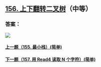 ## [156. 上下翻转二叉树](https://leetcode-cn.com/problems/binary-tree-upside-down/)（中等）





### 答案：



![](https://img-blog.csdnimg.cn/20200807155236311.png)

#### [上一题（155. 最小栈）(简单)](https://github.com/sdwwld/leetCode/blob/master/src/main/java/com/wld/java/leetcode/leetCode0155.md)

#### [下一题（157. 用 Read4 读取 N 个字符）(简单)](https://github.com/sdwwld/leetCode/blob/master/src/main/java/com/wld/java/leetcode/leetCode0157.md)